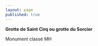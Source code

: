 ```yaml
---
layout: page
published: true
---
```


**Grotte de Saint Cirq ou grotte du Sorcier**

Monument classé MH